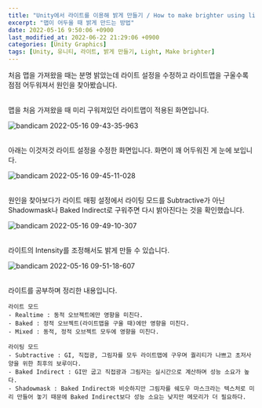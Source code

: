 ```yaml
---
title: "Unity에서 라이트를 이용해 밝게 만들기 / How to make brighter using light in Unity"
excerpt: "맵이 어두울 때 밝게 만드는 방법"
date: 2022-05-16 9:50:06 +0900
last_modified_at: 2022-06-22 21:29:06 +0900
categories: [Unity Graphics]
tags: [Unity, 유니티, 라이트, 밝게 만들기, Light, Make brighter]
---
```

처음 맵을 가져왔을 때는 분명 밝았는데 라이트 설정을 수정하고 라이트맵을 구울수록 점점 어두워져서 원인을 찾아봤습니다.
<br><br>

맵을 처음 가져왔을 때 미리 구워져있던 라이트맵이 적용된 화면입니다.

![bandicam 2022-05-16 09-43-35-963](https://user-images.githubusercontent.com/79886133/168503559-a7dbba1e-0be1-497c-aca9-eaed1eccc3fa.png)
<br><br>

아래는 이것저것 라이트 설정을 수정한 화면입니다.
화면이 꽤 어두워진 게 눈에 보입니다.

![bandicam 2022-05-16 09-45-11-028](https://user-images.githubusercontent.com/79886133/168503573-af524dfa-0578-48e9-b88c-75c456de3ecb.png)
<br><br>

원인을 찾아보다가 라이트 매핑 설정에서 라이팅 모드를 Subtractive가 아닌 Shadowmask나 Baked Indirect로 구워주면 다시 밝아진다는 것을 확인했습니다.

![bandicam 2022-05-16 09-49-10-307](https://user-images.githubusercontent.com/79886133/168503594-3a2cb80a-fd56-4dcf-91c8-bb64f710d3b9.png)
<br><br>

라이트의 Intensity를 조정해서도 밝게 만들 수 있습니다.

![bandicam 2022-05-16 09-51-18-607](https://user-images.githubusercontent.com/79886133/168503601-62b7afc1-93bc-40ef-ad72-ebb0e31d5045.png)
<br><br>

라이트를 공부하며 정리한 내용입니다.
```
라이트 모드
- Realtime : 동적 오브젝트에만 영향을 미친다.
- Baked : 정적 오브젝트(라이트맵을 구울 때)에만 영향을 미친다.
- Mixed : 동적, 정적 오브젝트 모두에 영향을 미친다.
```
```
라이팅 모드
- Subtractive : GI, 직접광, 그림자를 모두 라이트맵에 구우며 퀄리티가 나쁘고 초저사양을 위한 최후의 보루이다.
- Baked Indirect : GI만 굽고 직접광과 그림자는 실시간으로 계산하며 성능 소요가 높다.
- Shadowmask : Baked Indirect와 비슷하지만 그림자를 쉐도우 마스크라는 텍스처로 미리 만들어 놓기 때문에 Baked Indirect보다 성능 소요는 낮지만 메모리가 더 필요하다.
```
